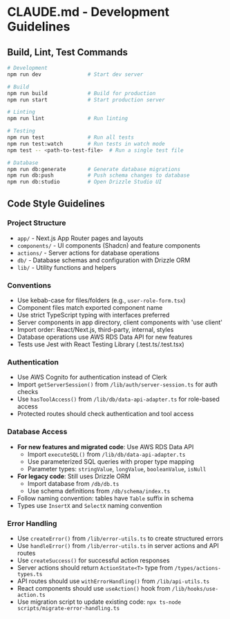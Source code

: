 # CLAUDE.md - Development Guidelines

## Build, Lint, Test Commands
```bash
# Development
npm run dev               # Start dev server

# Build
npm run build             # Build for production
npm run start             # Start production server

# Linting
npm run lint              # Run linting

# Testing
npm run test              # Run all tests
npm run test:watch        # Run tests in watch mode
npm test -- <path-to-test-file>  # Run a single test file

# Database
npm run db:generate       # Generate database migrations
npm run db:push           # Push schema changes to database
npm run db:studio         # Open Drizzle Studio UI
```

## Code Style Guidelines

### Project Structure
- `app/` - Next.js App Router pages and layouts
- `components/` - UI components (Shadcn) and feature components
- `actions/` - Server actions for database operations
- `db/` - Database schemas and configuration with Drizzle ORM
- `lib/` - Utility functions and helpers

### Conventions
- Use kebab-case for files/folders (e.g., `user-role-form.tsx`)
- Component files match exported component name
- Use strict TypeScript typing with interfaces preferred
- Server components in app directory, client components with 'use client'
- Import order: React/Next.js, third-party, internal, styles
- Database operations use AWS RDS Data API for new features
- Tests use Jest with React Testing Library (.test.ts/.test.tsx)

### Authentication
- Use AWS Cognito for authentication instead of Clerk
- Import `getServerSession()` from `/lib/auth/server-session.ts` for auth checks
- Use `hasToolAccess()` from `/lib/db/data-api-adapter.ts` for role-based access
- Protected routes should check authentication and tool access

### Database Access
- **For new features and migrated code**: Use AWS RDS Data API
  - Import `executeSQL()` from `/lib/db/data-api-adapter.ts`
  - Use parameterized SQL queries with proper type mapping
  - Parameter types: `stringValue`, `longValue`, `booleanValue`, `isNull`
- **For legacy code**: Still uses Drizzle ORM
  - Import database from `/db/db.ts`
  - Use schema definitions from `/db/schema/index.ts`
- Follow naming convention: tables have `Table` suffix in schema
- Types use `InsertX` and `SelectX` naming convention

### Error Handling
- Use `createError()` from `/lib/error-utils.ts` to create structured errors
- Use `handleError()` from `/lib/error-utils.ts` in server actions and API routes
- Use `createSuccess()` for successful action responses
- Server actions should return `ActionState<T>` type from `/types/actions-types.ts`
- API routes should use `withErrorHandling()` from `/lib/api-utils.ts`
- React components should use `useAction()` hook from `/lib/hooks/use-action.ts`
- Use migration script to update existing code: `npx ts-node scripts/migrate-error-handling.ts`